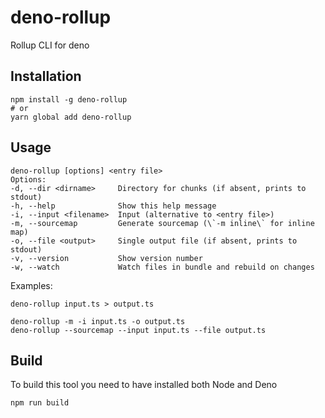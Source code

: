 # deno-rollup
Rollup CLI for deno

## Installation

```
npm install -g deno-rollup
# or
yarn global add deno-rollup
```

## Usage

```
deno-rollup [options] <entry file>
Options:
-d, --dir <dirname>     Directory for chunks (if absent, prints to stdout)
-h, --help              Show this help message
-i, --input <filename>  Input (alternative to <entry file>)
-m, --sourcemap         Generate sourcemap (\`-m inline\` for inline map)
-o, --file <output>     Single output file (if absent, prints to stdout)
-v, --version           Show version number
-w, --watch             Watch files in bundle and rebuild on changes
```

Examples:

```
deno-rollup input.ts > output.ts

deno-rollup -m -i input.ts -o output.ts
deno-rollup --sourcemap --input input.ts --file output.ts
```

## Build

To build this tool you need to have installed both Node and Deno

`npm run build`
